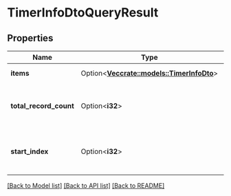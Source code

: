 # TimerInfoDtoQueryResult

## Properties

Name | Type | Description | Notes
------------ | ------------- | ------------- | -------------
**items** | Option<[**Vec<crate::models::TimerInfoDto>**](TimerInfoDto.md)> | Gets or sets the items. | [optional]
**total_record_count** | Option<**i32**> | Gets or sets the total number of records available. | [optional]
**start_index** | Option<**i32**> | Gets or sets the index of the first record in Items. | [optional]

[[Back to Model list]](../README.md#documentation-for-models) [[Back to API list]](../README.md#documentation-for-api-endpoints) [[Back to README]](../README.md)



